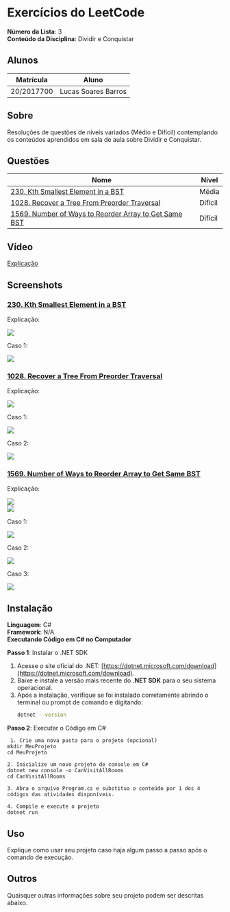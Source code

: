 # Exercícios do LeetCode

**Número da Lista**: 3<br>
**Conteúdo da Disciplina**: Dividir e Conquistar<br>

## Alunos
|Matrícula | Aluno |
| -- | -- |
| 20/2017700  |  Lucas Soares Barros |


## Sobre 
Resoluções de questões de níveis variados (Médio e Difícil) contemplando os conteúdos aprendidos em sala de aula sobre Dividir e Conquistar.

## Questões
| Nome                                                                                                                                      | Nível   |
|-------------------------------------------------------------------------------------------------------------------------------------------| ------- |
| [230. Kth Smallest Element in a BST](https://leetcode.com/problems/kth-smallest-element-in-a-bst/description/)                            | Média |
| [1028. Recover a Tree From Preorder Traversal](https://leetcode.com/problems/recover-a-tree-from-preorder-traversal/description/)         | Difícil   |
| [1569. Number of Ways to Reorder Array to Get Same BST](https://leetcode.com/problems/number-of-ways-to-reorder-array-to-get-same-bst/description/) | Difícil |


## Vídeo

[Explicação]()

## Screenshots
### [230. Kth Smallest Element in a BST](https://leetcode.com/problems/kth-smallest-element-in-a-bst/description/)  

Explicação: 

![](https://github.com/projeto-de-algoritmos-2024/Grafos2_LeetCode-Questions/blob/master/assets/explicacao_quest1.png)<br>

Caso 1:

![](https://github.com/projeto-de-algoritmos-2024/Grafos2_LeetCode-Questions/blob/master/assets/case1_quest1.png)<br>


### [1028. Recover a Tree From Preorder Traversal](https://leetcode.com/problems/recover-a-tree-from-preorder-traversal/description/)

Explicação: 

![](https://github.com/projeto-de-algoritmos-2024/Grafos2_LeetCode-Questions/blob/master/assets/explicacao_quest2.png)<br>

Caso 1:

![](https://github.com/projeto-de-algoritmos-2024/Grafos2_LeetCode-Questions/blob/master/assets/case1_quest2.png)<br>

Caso 2:

![](https://github.com/projeto-de-algoritmos-2024/Grafos2_LeetCode-Questions/blob/master/assets/case2_quest2.png)<br>


### [1569. Number of Ways to Reorder Array to Get Same BST](https://leetcode.com/problems/number-of-ways-to-reorder-array-to-get-same-bst/description/)

Explicação: 

![](https://github.com/projeto-de-algoritmos-2024/Grafos2_LeetCode-Questions/blob/master/assets/explicacao1_quest3.png)<br>
![](https://github.com/projeto-de-algoritmos-2024/Grafos2_LeetCode-Questions/blob/master/assets/explicacao2_quest3.png)<br>

Caso 1:

![](https://github.com/projeto-de-algoritmos-2024/Grafos2_LeetCode-Questions/blob/master/assets/case1_quest3.png)<br>

Caso 2:

![](https://github.com/projeto-de-algoritmos-2024/Grafos2_LeetCode-Questions/blob/master/assets/case2_quest3.png)<br>

Caso 3:

![](https://github.com/projeto-de-algoritmos-2024/Grafos2_LeetCode-Questions/blob/master/assets/case3_quest3.png)<br>


## Instalação 
**Linguagem**: C#<br>
**Framework**: N/A<br>
**Executando Código em C# no Computador**

**Passo 1**: Instalar o .NET SDK
1. Acesse o site oficial do .NET: [https://dotnet.microsoft.com/download](https://dotnet.microsoft.com/download).
2. Baixe e instale a versão mais recente do **.NET SDK** para o seu sistema operacional.
3. Após a instalação, verifique se foi instalado corretamente abrindo o terminal ou prompt de comando e digitando:
   ```bash
   dotnet --version

**Passo 2**: Executar o Código em C#
  ````
   1. Crie uma nova pasta para o projeto (opcional)
mkdir MeuProjeto
cd MeuProjeto

 2. Inicialize um novo projeto de console em C# 
dotnet new console -o CanVisitAllRooms
cd CanVisitAllRooms

 3. Abra o arquivo Program.cs e substitua o conteúdo por 1 dos 4 códigos das atividades disponíveis.

 4. Compile e execute o projeto
dotnet run 
  ````
## Uso 
Explique como usar seu projeto caso haja algum passo a passo após o comando de execução.

## Outros 
Quaisquer outras informações sobre seu projeto podem ser descritas abaixo.




